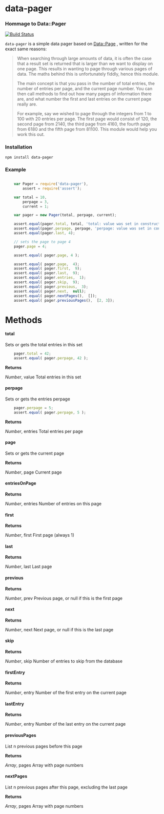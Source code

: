 data-pager
==========
### Hommage to Data::Pager

[![Build Status](https://travis-ci.org/mvhenten/data-pager.png)](https://travis-ci.org/mvhenten/data-pager.png)

`data-pager` is a simple data pager based on [Data::Page](http://search.cpan.org/~lbrocard/DataPage2.02/lib/Data/Page.pm)
, written for the exact same reasons:

> When searching through large amounts of data, it is often the case that a result set is returned that is larger than we want to display on one page. This results in wanting to page through various pages of data. The maths behind this is unfortunately fiddly, hence this module.
>
> The main concept is that you pass in the number of total entries, the number of entries per page, and the current page number. You can then call methods to find out how many pages of information there are, and what number the first and last entries on the current page really are.
>
> For example, say we wished to page through the integers from 1 to 100 with 20 entries per page. The first page would consist of 120, the second page from 2140, the third page from 4160, the fourth page from 6180 and the fifth page from 81100. This module would help you work this out.

### Installation

    npm install data-pager

### Example

```javascript

    var Pager = require('data-pager'),
        assert = require('assert');

    var total = 10,
        perpage = 3,
        current = 1;

    var pager = new Pager(total, perpage, current);

    assert.equal(pager.total, total, 'total: value was set in constructor');
    assert.equal(pager.perpage, perpage, 'perpage: value was set in constructor');
    assert.equal(pager.last, 4);

    // sets the page to page 4
    pager.page = 4;

    assert.equal( pager.page, 4 );

    assert.equal( pager.page,  4);
    assert.equal( pager.first,  9);
    assert.equal( pager.last,  9);
    assert.equal( pager.entries,  1);
    assert.equal( pager.skip,  9);
    assert.equal( pager.previous,  3);
    assert.equal( pager.next,  null);
    assert.equal( pager.nextPages(),  []);
    assert.equal( pager.previousPages(),  [2, 3]);

```


Methods
=======

#### total

Sets or gets the total entries in this set

```javascript
    pager.total = 42;
    assert.equal( pager.perpage, 42 );
```

**Returns**

*Number*,  value Total entries in this set

#### perpage

Sets or gets the entries perpage

```javascript
    pager.perpage = 5;
    assert.equal( pager.perpage, 5 );
```
**Returns**

*Number*,  entries Total entries per page

#### page

Sets or gets the current page

**Returns**

*Number*,  page Current page

#### entriesOnPage

**Returns**

*Number*,  entries Number of entries on this page

#### first

**Returns**

*Number*,  first First page (always 1)

#### last

**Returns**

*Number*,  last Last page

#### previous

**Returns**

*Number*,  prev Previous page, or null if this is the first page

#### next

**Returns**

*Number*,  next Next page, or null if this is the last page

#### skip

**Returns**

*Number*,  skip Number of entries to skip from the database

#### firstEntry

**Returns**

*Number*,  entry Number of the first entry on the current page

#### lastEntry

**Returns**

*Number*,  entry Number of the last entry on the current page

#### previousPages

List n previous pages before this page

**Returns**

*Array*,  pages Array with page numbers

#### nextPages

List n previous pages after this page, excluding the last page

**Returns**

*Array*,  pages Array with page numbers
